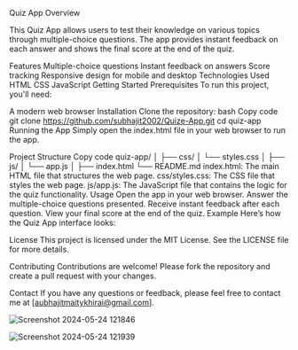 Quiz App
Overview

This Quiz App allows users to test their knowledge on various topics through multiple-choice questions. The app provides instant feedback on each answer and shows the final score at the end of the quiz.

Features
Multiple-choice questions
Instant feedback on answers
Score tracking
Responsive design for mobile and desktop
Technologies Used
HTML
CSS
JavaScript
Getting Started
Prerequisites
To run this project, you'll need:

A modern web browser
Installation
Clone the repository:
bash
Copy code
git clone https://github.com/subhajit2002/Quize-App.git
cd quiz-app
Running the App
Simply open the index.html file in your web browser to run the app.

Project Structure
Copy code
quiz-app/
│
├── css/
│   └── styles.css
│
├── js/
│   └── app.js
│
├── index.html
└── README.md
index.html: The main HTML file that structures the web page.
css/styles.css: The CSS file that styles the web page.
js/app.js: The JavaScript file that contains the logic for the quiz functionality.
Usage
Open the app in your web browser.
Answer the multiple-choice questions presented.
Receive instant feedback after each question.
View your final score at the end of the quiz.
Example
Here’s how the Quiz App interface looks:


License
This project is licensed under the MIT License. See the LICENSE file for more details.

Contributing
Contributions are welcome! Please fork the repository and create a pull request with your changes.

Contact
If you have any questions or feedback, please feel free to contact me at [aubhajitmaitykhirai@gmail.com].

![Screenshot 2024-05-24 121846](https://github.com/subhajit2002/Quize-App/assets/113613387/b9ba1698-d13e-49f3-a688-64d9f9fda879)

![Screenshot 2024-05-24 121939](https://github.com/subhajit2002/Quize-App/assets/113613387/9bc2ceaa-0b2b-42df-aecd-1a290e2fc0aa)

